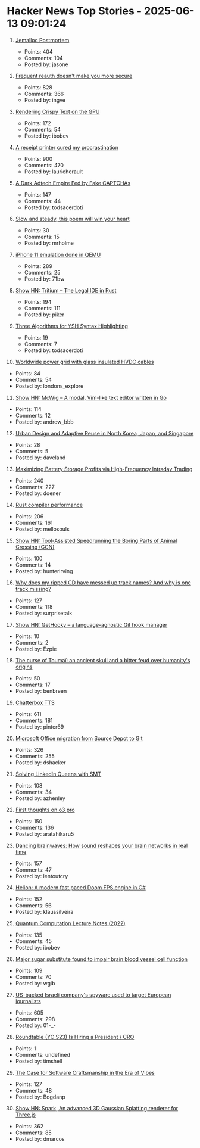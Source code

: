# Hacker News Top Stories - 2025-06-13 09:01:24

1. [Jemalloc Postmortem](https://jasone.github.io/2025/06/12/jemalloc-postmortem/)
   - Points: 404
   - Comments: 104
   - Posted by: jasone

2. [Frequent reauth doesn't make you more secure](https://tailscale.com/blog/frequent-reath-security)
   - Points: 828
   - Comments: 366
   - Posted by: ingve

3. [Rendering Crispy Text on the GPU](https://osor.io/text)
   - Points: 172
   - Comments: 54
   - Posted by: ibobev

4. [A receipt printer cured my procrastination](https://www.laurieherault.com/articles/a-thermal-receipt-printer-cured-my-procrastination)
   - Points: 900
   - Comments: 470
   - Posted by: laurieherault

5. [A Dark Adtech Empire Fed by Fake CAPTCHAs](https://krebsonsecurity.com/2025/06/inside-a-dark-adtech-empire-fed-by-fake-captchas/)
   - Points: 147
   - Comments: 44
   - Posted by: todsacerdoti

6. [Slow and steady, this poem will win your heart](https://www.nytimes.com/interactive/2025/06/12/books/kay-ryan-turtle-poem.html)
   - Points: 30
   - Comments: 15
   - Posted by: mrholme

7. [iPhone 11 emulation done in QEMU](https://github.com/ChefKissInc/QEMUAppleSilicon)
   - Points: 289
   - Comments: 25
   - Posted by: 71bw

8. [Show HN: Tritium – The Legal IDE in Rust](https://tritium.legal/preview)
   - Points: 194
   - Comments: 111
   - Posted by: piker

9. [Three Algorithms for YSH Syntax Highlighting](https://github.com/oils-for-unix/oils.vim/blob/main/doc/algorithms.md)
   - Points: 19
   - Comments: 7
   - Posted by: todsacerdoti

10. [Worldwide power grid with glass insulated HVDC cables](https://omattos.com/2025/06/12/glass-hvdc-cables.html)
   - Points: 84
   - Comments: 54
   - Posted by: londons_explore

11. [Show HN: McWig – A modal, Vim-like text editor written in Go](https://github.com/firstrow/mcwig)
   - Points: 114
   - Comments: 12
   - Posted by: andrew_bbb

12. [Urban Design and Adaptive Reuse in North Korea, Japan, and Singapore](https://www.governance.fyi/p/adaptive-reuse-across-asia-singapores)
   - Points: 28
   - Comments: 5
   - Posted by: daveland

13. [Maximizing Battery Storage Profits via High-Frequency Intraday Trading](https://arxiv.org/abs/2504.06932)
   - Points: 240
   - Comments: 227
   - Posted by: doener

14. [Rust compiler performance](https://kobzol.github.io/rust/rustc/2025/06/09/why-doesnt-rust-care-more-about-compiler-performance.html)
   - Points: 206
   - Comments: 161
   - Posted by: mellosouls

15. [Show HN: Tool-Assisted Speedrunning the Boring Parts of Animal Crossing (GCN)](https://github.com/hunterirving/pico-crossing)
   - Points: 100
   - Comments: 14
   - Posted by: hunterirving

16. [Why does my ripped CD have messed up track names? And why is one track missing?](https://www.akpain.net/blog/inside-a-cd/)
   - Points: 127
   - Comments: 118
   - Posted by: surprisetalk

17. [Show HN: GetHooky – a language-agnostic Git hook manager](https://ezpieco.github.io/GetHooky/)
   - Points: 10
   - Comments: 2
   - Posted by: Ezpie

18. [The curse of Toumaï: an ancient skull and a bitter feud over humanity's origins](https://www.theguardian.com/science/2025/may/27/the-curse-of-toumai-ancient-skull-disputed-femur-feud-humanity-origins)
   - Points: 50
   - Comments: 17
   - Posted by: benbreen

19. [Chatterbox TTS](https://github.com/resemble-ai/chatterbox)
   - Points: 611
   - Comments: 181
   - Posted by: pinter69

20. [Microsoft Office migration from Source Depot to Git](https://danielsada.tech/blog/carreer-part-7-how-office-moved-to-git-and-i-loved-devex/)
   - Points: 326
   - Comments: 255
   - Posted by: dshacker

21. [Solving LinkedIn Queens with SMT](https://buttondown.com/hillelwayne/archive/solving-linkedin-queens-with-smt/)
   - Points: 108
   - Comments: 34
   - Posted by: azhenley

22. [First thoughts on o3 pro](https://www.latent.space/p/o3-pro)
   - Points: 150
   - Comments: 136
   - Posted by: aratahikaru5

23. [Dancing brainwaves: How sound reshapes your brain networks in real time](https://www.sciencedaily.com/releases/2025/06/250602155001.htm)
   - Points: 157
   - Comments: 47
   - Posted by: lentoutcry

24. [Helion: A modern fast paced Doom FPS engine in C#](https://github.com/Helion-Engine/Helion)
   - Points: 152
   - Comments: 56
   - Posted by: klaussilveira

25. [Quantum Computation Lecture Notes (2022)](https://math.mit.edu/~shor/435-LN/)
   - Points: 135
   - Comments: 45
   - Posted by: ibobev

26. [Major sugar substitute found to impair brain blood vessel cell function](https://medicalxpress.com/news/2025-06-major-sugar-substitute-impair-brain.html)
   - Points: 109
   - Comments: 70
   - Posted by: wglb

27. [US-backed Israeli company's spyware used to target European journalists](https://apnews.com/article/spyware-italy-paragon-meloni-pegasus-f36dd32106f44398ee24001317ccf2bb)
   - Points: 605
   - Comments: 298
   - Posted by: 01-_-

28. [Roundtable (YC S23) Is Hiring a President / CRO](https://www.ycombinator.com/companies/roundtable/jobs/wmPTI9F-president-cro-founding)
   - Points: 1
   - Comments: undefined
   - Posted by: timshell

29. [The Case for Software Craftsmanship in the Era of Vibes](https://zed.dev/blog/software-craftsmanship-in-the-era-of-vibes)
   - Points: 127
   - Comments: 48
   - Posted by: Bogdanp

30. [Show HN: Spark, An advanced 3D Gaussian Splatting renderer for Three.js](https://sparkjs.dev/)
   - Points: 362
   - Comments: 85
   - Posted by: dmarcos

